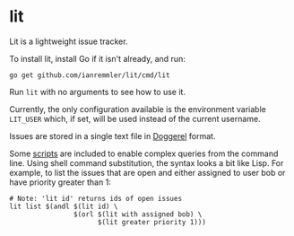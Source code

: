 lit
===

Lit is a lightweight issue tracker.

To install lit, install Go if it isn't already, and run:

```
go get github.com/ianremmler/lit/cmd/lit
```

Run `lit` with no arguments to see how to use it.

Currently, the only configuration available is the environment variable
`LIT_USER` which, if set, will be used instead of the current username.

Issues are stored in a single text file in
[Doggerel](https://github.com/ianremmler/dgrl) format.

Some [scripts](https://github.com/ianremmler/lit/tree/master/scripts) are
included to enable complex queries from the command line.  Using shell command
substitution, the syntax looks a bit like Lisp.  For example, to list the
issues that are open and either assigned to user bob or have priority greater
than 1:

```
# Note: 'lit id' returns ids of open issues
lit list $(andl $(lit id) \
                $(orl $(lit with assigned bob) \
                      $(lit greater priority 1)))
```
